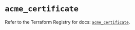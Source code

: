# `acme_certificate`

Refer to the Terraform Registry for docs: [`acme_certificate`](https://registry.terraform.io/providers/vancluever/acme/2.19.1/docs/resources/certificate).
